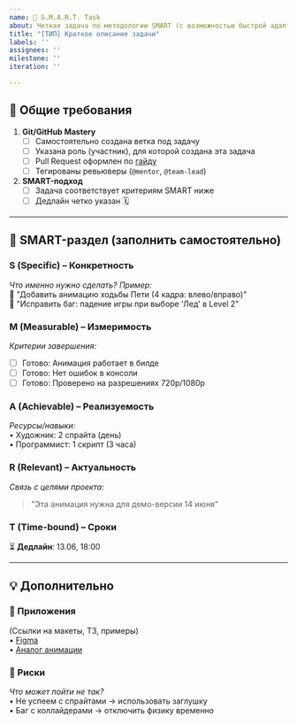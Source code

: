 ```yaml
---
name: 🎯 S.M.A.R.T. Task
about: Четкая задача по методологии SMART (с возможностью быстрой адаптации)
title: "[ТИП] Краткое описание задачи"
labels: ''
assignees: ''
milestone: ''
iteration: ''

---
```


## **🚀 Общие требования**  
1. **Git/GitHub Mastery**  
   - [ ] Самостоятельно создана ветка под задачу
   - [ ] Указана роль (участник), для которой создана эта задача  
   - [ ] Pull Request оформлен по [гайду](https://github.com/TeamRusichi/Rusichi?tab=readme-ov-file)  
   - [ ] Тегированы ревьюверы (`@mentor`, `@team-lead`)  

2. **SMART-подход**  
   - [ ] Задача соответствует критериям SMART ниже  
   - [ ] Дедлайн четко указан 🗓️  

---

## **📌 SMART-раздел (заполнить самостоятельно)**  

### **S (Specific) – Конкретность**  
_Что именно нужно сделать? Пример:_  
🔹 "Добавить анимацию ходьбы Пети (4 кадра: влево/вправо)"  
🔹 "Исправить баг: падение игры при выборе 'Лед' в Level 2"  

### **M (Measurable) – Измеримость**  
_Критерии завершения:_  
- [ ] Готово: Анимация работает в билде  
- [ ] Готово: Нет ошибок в консоли  
- [ ] Готово: Проверено на разрешениях 720p/1080p  

### **A (Achievable) – Реализуемость**  
_Ресурсы/навыки:_  
• Художник: 2 спрайта (день)  
• Программист: 1 скрипт (3 часа)  

### **R (Relevant) – Актуальность**  
_Связь с целями проекта:_  
> "Эта анимация нужна для демо-версии 14 июня"  

### **T (Time-bound) – Сроки**  
⏳ **Дедлайн**: 13.06, 18:00   

---

## **💡 Дополнительно**  
### **📎 Приложения**  
(Ссылки на макеты, ТЗ, примеры)  
• [Figma](https://...)  
• [Аналог анимации](https://...)  

### **🚧 Риски**  
_Что может пойти не так?_  
• Не успеем с спрайтами → использовать заглушку  
• Баг с коллайдерами → отключить физику временно  
